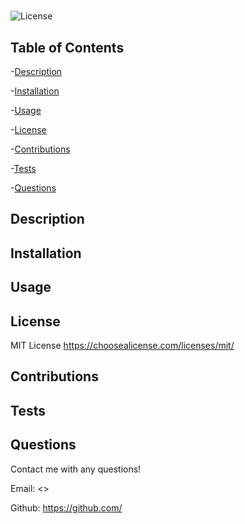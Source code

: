 
  # 

  ![License](https://img.shields.io/badge/license-MITLicense-success?style=plastic&logo=appveyor)

  ## Table of Contents
  -[Description](#description)

  -[Installation](#installation)

  -[Usage](#usage)

  -[License](#license)

  -[Contributions](#contributions)

  -[Tests](#tests)

  -[Questions](#questions)


  ## Description
  

  ## Installation
  

  ## Usage
  

  ## License
 
  MIT License
  <https://choosealicense.com/licenses/mit/>

  ## Contributions
  

  ## Tests
  

  ## Questions
  Contact me with any questions!

  Email: <>

  Github: <https://github.com/>
